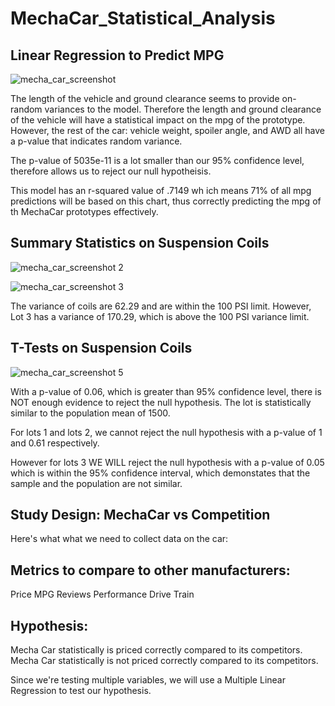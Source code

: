 # MechaCar_Statistical_Analysis

## Linear Regression to Predict MPG

![mecha_car_screenshot](https://user-images.githubusercontent.com/38074766/147437187-72413df2-e166-4b41-aba2-d44320055c4b.png)

The length of the vehicle and ground clearance seems to provide on-random variances to the model.  Therefore the length and ground clearance of the vehicle will have a statistical impact on the mpg of the prototype.  However, the rest of the car: vehicle weight, spoiler angle, and AWD all have a p-value that indicates random variance.

The p-value of 5035e-11 is a lot smaller than our 95% confidence level, therefore allows us to reject our null hypotheisis.

This model has an r-squared value of .7149 wh ich means 71% of all mpg predictions will be based on this chart, thus correctly predicting the mpg of th MechaCar prototypes effectively.




## Summary Statistics on Suspension Coils
![mecha_car_screenshot 2](https://user-images.githubusercontent.com/38074766/147437197-4e8f2810-7e83-4d93-8d44-b1d299cd8d30.png)

![mecha_car_screenshot 3](https://user-images.githubusercontent.com/38074766/147437251-0bd963e4-6472-419d-90e5-8d180d4b31f7.png)

The variance of coils are 62.29 and are within the 100 PSI limit.  However, Lot 3 has a variance of 170.29, which is above the 100 PSI variance limit.

## T-Tests on Suspension Coils
![mecha_car_screenshot 5](https://user-images.githubusercontent.com/38074766/147437269-202a3748-c741-4dc8-a05a-52a4d4096791.png)

With a p-value of 0.06, which is greater than 95% confidence level, there is NOT enough evidence to reject the null hypothesis.  The lot is statistically similar to the population mean of 1500.

For lots 1 and lots 2, we cannot reject the null hypothesis with a p-value of 1 and 0.61 respectively.  

However for lots 3 WE WILL reject the null hypothesis with a p-value of 0.05 which is within the 95% confidence interval, which demonstates that the sample and the population are not similar.

## Study Design: MechaCar vs Competition

Here's what what we need to collect data on the car:

## Metrics to compare to other manufacturers:

Price
MPG
Reviews
Performance
Drive Train


## Hypothesis:

Mecha Car statistically is priced correctly compared to its competitors.
Mecha Car statistically is not priced correctly compared to its competitors.

Since we're testing multiple variables, we will use a Multiple Linear Regression to test our hypothesis.
